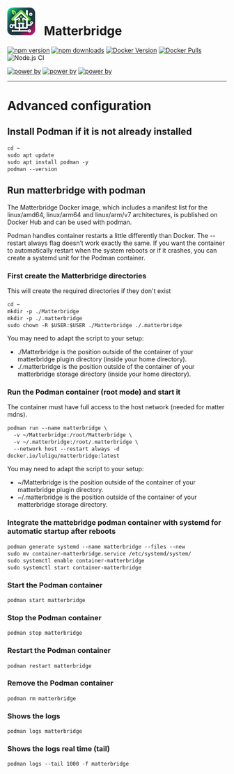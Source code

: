# <img src="https://github.com/Luligu/matterbridge/blob/main/frontend/public/matterbridge%2064x64.png" alt="Matterbridge Logo" width="64px" height="64px">&nbsp;&nbsp;&nbsp;Matterbridge

[![npm version](https://img.shields.io/npm/v/matterbridge.svg)](https://www.npmjs.com/package/matterbridge)
[![npm downloads](https://img.shields.io/npm/dt/matterbridge.svg)](https://www.npmjs.com/package/matterbridge)
[![Docker Version](https://img.shields.io/docker/v/luligu/matterbridge?label=docker%20version&sort=semver)](https://hub.docker.com/r/luligu/matterbridge)
[![Docker Pulls](https://img.shields.io/docker/pulls/luligu/matterbridge.svg)](https://hub.docker.com/r/luligu/matterbridge)
![Node.js CI](https://github.com/Luligu/matterbridge/actions/workflows/build.yml/badge.svg)

[![power by](https://img.shields.io/badge/powered%20by-matter--history-blue)](https://www.npmjs.com/package/matter-history)
[![power by](https://img.shields.io/badge/powered%20by-node--ansi--logger-blue)](https://www.npmjs.com/package/node-ansi-logger)
[![power by](https://img.shields.io/badge/powered%20by-node--persist--manager-blue)](https://www.npmjs.com/package/node-persist-manager)

---

# Advanced configuration

## Install Podman if it is not already installed

```
cd ~
sudo apt update
sudo apt install podman -y
podman --version
```

## Run matterbridge with podman

The Matterbridge Docker image, which includes a manifest list for the linux/amd64, linux/arm64 and linux/arm/v7 architectures, is published on Docker Hub and can be used with podman.

Podman handles container restarts a little differently than Docker. The --restart always flag doesn’t work exactly the same. If you want the container to automatically restart when the system reboots or if it crashes, you can create a systemd unit for the Podman container.

### First create the Matterbridge directories

This will create the required directories if they don't exist

```
cd ~
mkdir -p ./Matterbridge
mkdir -p ./.matterbridge
sudo chown -R $USER:$USER ./Matterbridge ./.matterbridge
```

You may need to adapt the script to your setup:

- ./Matterbridge is the position outside of the container of your matterbridge plugin directory (inside your home directory).
- ./.matterbridge is the position outside of the container of your matterbridge storage directory (inside your home directory).

### Run the Podman container (root mode) and start it

The container must have full access to the host network (needed for matter mdns).

```
podman run --name matterbridge \
  -v ~/Matterbridge:/root/Matterbridge \
  -v ~/.matterbridge:/root/.matterbridge \
  --network host --restart always -d docker.io/luligu/matterbridge:latest
```

You may need to adapt the script to your setup:

- ~/Matterbridge is the position outside of the container of your matterbridge plugin directory.
- ~/.matterbridge is the position outside of the container of your matterbridge storage directory.

### Integrate the mattebridge podman container with systemd for automatic startup after reboots

```
podman generate systemd --name matterbridge --files --new
sudo mv container-matterbridge.service /etc/systemd/system/
sudo systemctl enable container-matterbridge
sudo systemctl start container-matterbridge
```

### Start the Podman container

```
podman start matterbridge
```

### Stop the Podman container

```
podman stop matterbridge
```

### Restart the Podman container

```
podman restart matterbridge
```

### Remove the Podman container

```
podman rm matterbridge
```

### Shows the logs

```
podman logs matterbridge
```

### Shows the logs real time (tail)

```
podman logs --tail 1000 -f matterbridge
```
